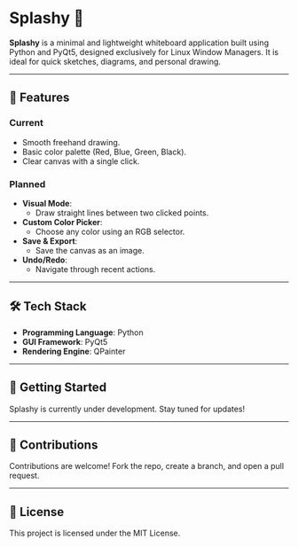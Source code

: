 # Splashy 🎨

**Splashy** is a minimal and lightweight whiteboard application built using Python and PyQt5, designed exclusively for Linux Window Managers. It is ideal for quick sketches, diagrams, and personal drawing.

---

## 🌟 Features

### Current
- Smooth freehand drawing.
- Basic color palette (Red, Blue, Green, Black).
- Clear canvas with a single click.

### Planned
- **Visual Mode**:
  - Draw straight lines between two clicked points.
- **Custom Color Picker**:
  - Choose any color using an RGB selector.
- **Save & Export**:
  - Save the canvas as an image.
- **Undo/Redo**:
  - Navigate through recent actions.

---

## 🛠️ Tech Stack

- **Programming Language**: Python
- **GUI Framework**: PyQt5
- **Rendering Engine**: QPainter

---

## 🚀 Getting Started

Splashy is currently under development. Stay tuned for updates!

---

## 🤝 Contributions

Contributions are welcome! Fork the repo, create a branch, and open a pull request.

---

## 📜 License

This project is licensed under the MIT License.


